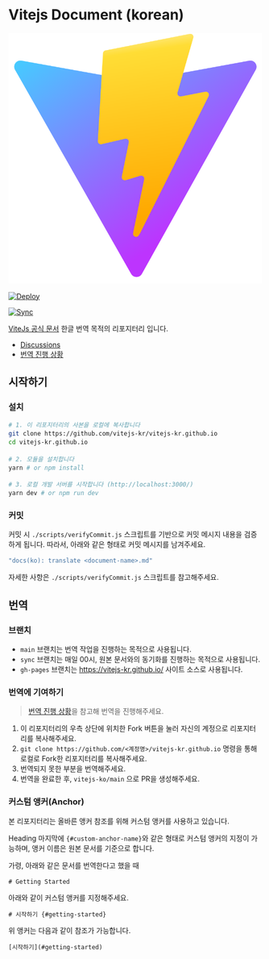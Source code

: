 # Vitejs Document (korean)

<p align="center">
  <img src="./public/logo.svg">
</p>

[![Deploy](https://github.com/vitejs-kr/vitejs-kr.github.io/actions/workflows/deploy.yml/badge.svg)](https://github.com/vitejs-kr/vitejs-kr.github.io/actions/workflows/deploy.yml)

[![Sync](https://github.com/vitejs-kr/vitejs-kr.github.io/actions/workflows/sync.yml/badge.svg)](https://github.com/vitejs-kr/vitejs-kr.github.io/actions/workflows/sync.yml)

[ViteJs 공식 문서](https://vitejs.dev/) 한글 번역 목적의 리포지터리 입니다.

- [Discussions](https://github.com/vitejs-kr/vitejs-kr.github.io/discussions)
- [번역 진행 상황](https://github.com/vitejs-kr/vitejs-kr.github.io/discussions/1)

## 시작하기

### 설치

```sh
# 1. 이 리포지터리의 사본을 로컬에 복사합니다
git clone https://github.com/vitejs-kr/vitejs-kr.github.io
cd vitejs-kr.github.io

# 2. 모듈을 설치합니다
yarn # or npm install

# 3. 로컬 개발 서버를 시작합니다 (http://localhost:3000/)
yarn dev # or npm run dev
```

### 커밋

커밋 시 `./scripts/verifyCommit.js` 스크립트를 기반으로 커밋 메시지 내용을 검증하게 됩니다. 따라서, 아래와 같은 형태로 커밋 메시지를 남겨주세요.

```sh
"docs(ko): translate <document-name>.md"
```

자세한 사항은 `./scripts/verifyCommit.js` 스크립트를 참고해주세요.

## 번역

### 브랜치

- `main` 브랜치는 번역 작업을 진행하는 목적으로 사용됩니다.
- `sync` 브랜치는 매일 00시, 원본 문서와의 동기화를 진행하는 목적으로 사용됩니다.
- `gh-pages` 브랜치는 https://vitejs-kr.github.io/ 사이트 소스로 사용됩니다.

### 번역에 기여하기

> [번역 진행 상황](https://github.com/vitejs-kr/vitejs-kr.github.io/discussions/1)을 참고해 번역을 진행해주세요.

1. 이 리포지터리의 우측 상단에 위치한 Fork 버튼을 눌러 자신의 계정으로 리포지터리를 복사해주세요.
2. `git clone https://github.com/<계정명>/vitejs-kr.github.io` 명령을 통해 로컬로 Fork한 리포지터리를 복사해주세요.
3. 번역되지 못한 부분을 번역해주세요.
4. 번역을 완료한 후, `vitejs-ko/main` 으로 PR을 생성해주세요.

### 커스텀 앵커(Anchor)

본 리포지터리는 올바른 앵커 참조를 위해 커스텀 앵커를 사용하고 있습니다.

Heading 마지막에 `{#custom-anchor-name}`와 같은 형태로 커스텀 앵커의 지정이 가능하며, 앵커 이름은 원본 문서를 기준으로 합니다.

가령, 아래와 같은 문서를 번역한다고 했을 때

```
# Getting Started
```

아래와 같이 커스텀 앵커를 지정해주세요.

```
# 시작하기 {#getting-started}
```

위 앵커는 다음과 같이 참조가 가능합니다.

```
[시작하기](#getting-started)
```
